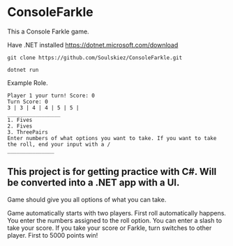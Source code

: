 # ConsoleFarkle
This a Console Farkle game. 

Have .NET installed https://dotnet.microsoft.com/download 

`git clone https://github.com/Soulskiez/ConsoleFarkle.git`

`dotnet run`


Example Role.
```
Player 1 your turn! Score: 0
Turn Score: 0
3 | 3 | 4 | 4 | 5 | 5 |  
_________________
1. Fives
2. Fives
3. ThreePairs
Enter numbers of what options you want to take. If you want to take the roll, end your input with a /
_______________
```

## This project is for getting practice with C#. Will be converted into a .NET app with a UI.

Game should give you all options of what you can take.


Game automatically starts with two players. 
First roll automatically happens.
You enter the numbers assigned to the roll option. You can enter a slash to take your score. If you take your score or Farkle, turn switches to other player. First to 5000 points win!

